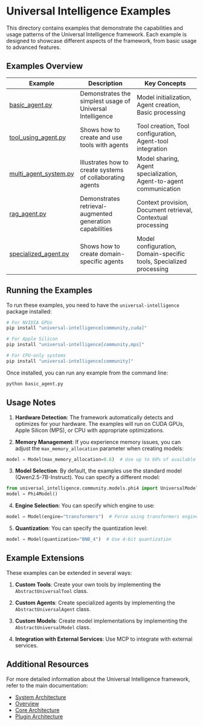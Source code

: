 # Universal Intelligence Examples

This directory contains examples that demonstrate the capabilities and usage patterns of the Universal Intelligence framework. Each example is designed to showcase different aspects of the framework, from basic usage to advanced features.

## Examples Overview

| Example | Description | Key Concepts |
|---------|-------------|--------------|
| [basic_agent.py](basic_agent.py) | Demonstrates the simplest usage of Universal Intelligence | Model initialization, Agent creation, Basic processing |
| [tool_using_agent.py](tool_using_agent.py) | Shows how to create and use tools with agents | Tool creation, Tool configuration, Agent-tool integration |
| [multi_agent_system.py](multi_agent_system.py) | Illustrates how to create systems of collaborating agents | Model sharing, Agent specialization, Agent-to-agent communication |
| [rag_agent.py](rag_agent.py) | Demonstrates retrieval-augmented generation capabilities | Context provision, Document retrieval, Contextual processing |
| [specialized_agent.py](specialized_agent.py) | Shows how to create domain-specific agents | Model configuration, Domain-specific tools, Specialized processing |

## Running the Examples

To run these examples, you need to have the `universal-intelligence` package installed:

```bash
# For NVIDIA GPUs
pip install "universal-intelligence[community,cuda]"

# For Apple Silicon
pip install "universal-intelligence[community,mps]"

# For CPU-only systems
pip install "universal-intelligence[community]"
```

Once installed, you can run any example from the command line:

```bash
python basic_agent.py
```

## Usage Notes

1. **Hardware Detection**: The framework automatically detects and optimizes for your hardware. The examples will run on CUDA GPUs, Apple Silicon (MPS), or CPU with appropriate optimizations.

2. **Memory Management**: If you experience memory issues, you can adjust the `max_memory_allocation` parameter when creating models:

```python
model = Model(max_memory_allocation=0.6)  # Use up to 60% of available memory
```

3. **Model Selection**: By default, the examples use the standard model (Qwen2.5-7B-Instruct). You can specify a different model:

```python
from universal_intelligence.community.models.phi4 import UniversalModel as Phi4Model
model = Phi4Model()
```

4. **Engine Selection**: You can specify which engine to use:

```python
model = Model(engine="transformers")  # Force using transformers engine
```

5. **Quantization**: You can specify the quantization level:

```python
model = Model(quantization="BNB_4")  # Use 4-bit quantization
```

## Example Extensions

These examples can be extended in several ways:

1. **Custom Tools**: Create your own tools by implementing the `AbstractUniversalTool` class.

2. **Custom Agents**: Create specialized agents by implementing the `AbstractUniversalAgent` class.

3. **Custom Models**: Create model implementations by implementing the `AbstractUniversalModel` class.

4. **Integration with External Services**: Use MCP to integrate with external services.

## Additional Resources

For more detailed information about the Universal Intelligence framework, refer to the main documentation:

- [System Architecture](../00_system_architecture.md)
- [Overview](../01_overview.md)
- [Core Architecture](../02_core_architecture.md)
- [Plugin Architecture](../03_plugin_architecture.md)
